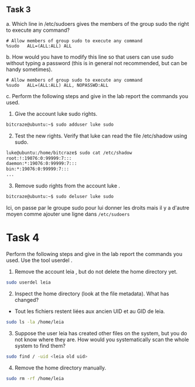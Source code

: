 
## Task 3

a. Which line in /etc/sudoers gives the members of the group sudo the right to execute any command?

```t
# Allow members of group sudo to execute any command
%sudo   ALL=(ALL:ALL) ALL
```

b. How would you have to modify this line so that users can use sudo without typing a password (this is in general not recommended, but can be handy sometimes).

```t
# Allow members of group sudo to execute any command
%sudo   ALL=(ALL:ALL) ALL, NOPASSWD:ALL
```

c. Perform the following steps and give in the lab report the commands you used.
1. Give the account luke sudo rights.
```zsh
bitcraze@ubuntu:~$ sudo adduser luke sudo
```
2. Test the new rights. Verify that luke can read the file /etc/shadow using
sudo.
```zsh
luke@ubuntu:/home/bitcraze$ sudo cat /etc/shadow
root:!:19076:0:99999:7:::
daemon:*:19076:0:99999:7:::
bin:*:19076:0:99999:7:::
...
```
3. Remove sudo rights from the account luke .
```sh
bitcraze@ubuntu:~$ sudo deluser luke sudo
```
Ici, on passe par le groupe sudo pour lui donner les droits mais il y a d'autre moyen comme ajouter une ligne dans `/etc/sudoers` 

# Task 4

Perform the following steps and give in the lab report the commands you used. Use the
tool userdel .
1. Remove the account leia , but do not delete the home directory yet.  
```sh
sudo userdel leia
```
2. Inspect the home directory (look at the file metadata). What has changed?  
 - Tout les fichiers restent liées aux ancien UID et au GID de leia.  
```sh
sudo ls -la /home/leia
```
3. Suppose the user leia has created other files on the system, but you do not know where they are. How would you systematically scan the whole system to find them?
```sh
sudo find / -uid <leia old uid>
```
4. Remove the home directory manually.

```sh
sudo rm -rf /home/leia
```